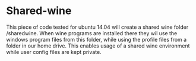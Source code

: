 # Shared-wine

This piece of code tested for ubuntu 14.04 will create a shared wine folder /sharedwine. When wine programs are installed there they wil use the windows program files from this folder, while using the profile files from a folder in our home drive. This enables usage of a shared wine environment while user config files are kept private.

